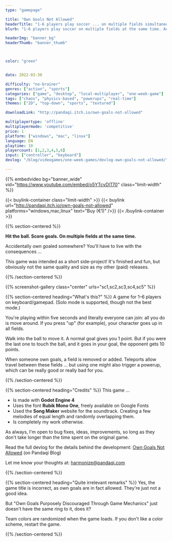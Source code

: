 ```yaml
---
type: "gamepage"

title: "Own Goals Not Allowed"
headerTitle: "1-6 players play soccer ... on multiple fields simultaneously"
blurb: "1-6 players play soccer on multiple fields at the same time. Accidentally scoring an own goal somewhere is BAD."

headerImg: "banner_bg"
headerThumb: "banner_thumb"



color: "green"


date: 2022-03-30

difficulty: "no-brainer"
genres: ["action", "sports"]
categories: ["game", "desktop", "local-multiplayer", "one-week-game"]
tags: ["chaos", "physics-based", "powerups", "real-time"]
themes: ["2D", "top-down", "sports", "textured"]

downloadLink: "http://pandaqi.itch.io/own-goals-not-allowed"

multiplayertype: 'offline'
multiplayermode: 'competitive'
price: 1
platform: ["windows", "mac", "linux"]
language: EN
playtime: 10
playercount: [1,2,3,4,5,6]
input: ["controller", "keyboard"]
devlog: "/blog/videogames/one-week-games/devlog-own-goals-not-allowed/"

---
```


{{% embedvideo bg="banner_wide" vid="https://www.youtube.com/embed/o5YTcyDlT70" class="limit-width" %}}

{{< buylink-container class="limit-width" >}}
{{< buylink url="http://pandaqi.itch.io/own-goals-not-allowed" platforms="windows,mac,linux"  text="Buy (&euro;1)" />}} 
{{< /buylink-container >}}

{{% section-centered %}}

**Hit the ball. Score goals. On multiple fields at the same time.**

Accidentally own goaled somewhere? You'll have to live with the consequences ...

This game was intended as a short side-project! It's finished and fun, but obviously not the same quality and size as my other (paid) releases.

{{% /section-centered %}}

{{% screenshot-gallery class="center" urls="sc1,sc2,sc3,sc4,sc5" %}}

{{% section-centered heading="What's this?" %}}
A game for 1&ndash;6 players on keyboard/gamepad. (Solo mode is supported, though not the best mode.)

You're playing within five seconds and literally everyone can join: all you do is move around. If you press "up" (for example), your character goes up in all fields.

Walk into the ball to move it. A normal goal gives you 1 point. But if you were the last one to touch the ball, and it goes in your goal, the opponent gets 10 points.

When someone own goals, a field is removed or added. Teleports allow travel between these fields ... but using one might also trigger a powerup, which can be really good or really bad for you.

{{% /section-centered %}}

{{% section-centered heading="Credits" %}}
This game ...
* Is made with **Godot Engine 4**
* Uses the font **Rubik Mono One**, freely available on Google Fonts
* Used the **Song Maker** website for the soundtrack. Creating a few melodies of equal length and randomly overlapping them.
* Is completely my work otherwise.

As always, I'm open to bug fixes, ideas, improvements, so long as they don't take longer than the time spent on the original game.

Read the full devlog for the details behind the development: [Own Goals Not Allowed](/blog/videogames/one-week-games/devlog-own-goals-not-allowed) (on Pandaqi Blog)

Let me know your thoughts at: [harmonize@pandaqi.com](mailto:harmonize@pandaqi.com)

{{% /section-centered %}}

{{% section-centered heading="Quite irrelevant remarks" %}}
Yes, the game title is incorrect, as own goals are in fact allowed. They're just not a good idea.

But "Own Goals Purposely Discouraged Through Game Mechanics" just doesn't have the same ring to it, does it?

Team colors are randomized when the game loads. If you don't like a color scheme, restart the game.

{{% /section-centered %}}
